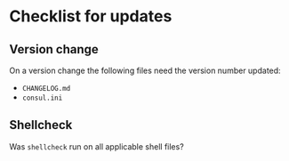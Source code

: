 # Checklist for updates

## Version change
On a version change the following files need the version number updated:
* `CHANGELOG.md`
* `consul.ini`

## Shellcheck
Was `shellcheck` run on all applicable shell files?
